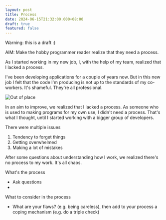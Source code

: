 ```yaml
---
layout: post
title: Process
date: 2024-06-15T21:32:00.000+08:00
draft: true
featured: false
---
```

Warning: this is a draft :)

AIM: Make the hobby programmer reader realize that they need a process.

As I started working in my new job, I, with the help of my team, realized that I lacked a process. 

I've been developing applications for a couple of years now. But in this new job I felt that the code I'm producing is not up to the standards of my co-workers. 
It's shameful. 
They're all professional.

![](/img/uploads/out-of-place.jpg "Out of place")

In an aim to improve, we realized that I lacked a process. As someone who is used to making programs for my own use, I didn't need a process. That's what I thought, until I started working with a bigger group of developers.

There were multiple issues

1. Tendency to forget things
2. Getting overwhelmed
3. Making a lot of mistakes

After some questions about understanding how I work, we realized there's no process to my work. It's all chaos.

What's the process

* Ask questions
*

What to consider in the process

* What are your flaws? (e.g. being careless), then add to your process a coping mechanism (e.g. do a triple check)
